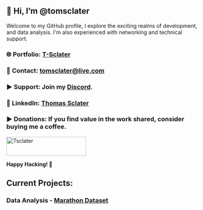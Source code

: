 ## 👋 Hi, I’m @tomsclater
Welcome to my GitHub profile, I explore the exciting realms of development, and data analysis.
I'm also experienced with networking and technical support.

### 🌐 **Portfolio:** [T-Sclater](https://t-sclater.vercel.app/)
### 📧 **Contact:** tomsclater@live.com
### ▶ **Support:** Join my [Discord](https://discord.gg/J9kVfvAYeH).
### 🤝 LinkedIn: [Thomas Sclater](https://linkedin.com/in/tomsclater/)

### ▶ **Donations:** If you find value in the work shared, consider buying me a coffee.

<p><a href="https://www.buymeacoffee.com/tsclater" target="_blank"> <img  src="https://www.buymeacoffee.com/assets/img/guidelines/download-assets-sm-1.svg" height="50" width="210" alt="Tsclater" ></img></a></p>


**Happy Hacking! 🚀**

## Current Projects: 
### Data Analysis - [Marathon Dataset](https://github.com/tomsclater/marathon-dataset)



